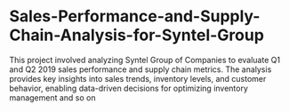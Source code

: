 # Sales-Performance-and-Supply-Chain-Analysis-for-Syntel-Group
This project involved analyzing Syntel Group of Companies to evaluate Q1 and Q2 2019 sales performance and supply chain metrics. The analysis provides key insights into sales trends, inventory levels, and customer behavior, enabling data-driven decisions for optimizing inventory management and so on
